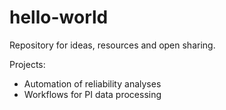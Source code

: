 # hello-world
Repository for ideas, resources and open sharing.

Projects:
 - Automation of reliability analyses
 - Workflows for PI data processing
